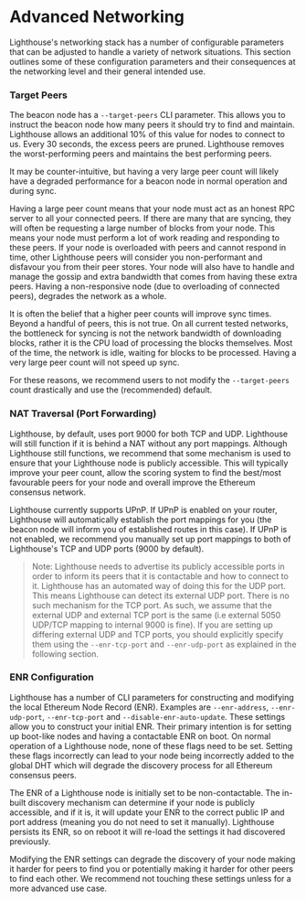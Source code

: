 # Advanced Networking

Lighthouse's networking stack has a number of configurable parameters that can
be adjusted to handle a variety of network situations. This section outlines
some of these configuration parameters and their consequences at the networking
level and their general intended use.


### Target Peers

The beacon node has a `--target-peers` CLI parameter. This allows you to
instruct the beacon node how many peers it should try to find and maintain.
Lighthouse allows an additional 10% of this value for nodes to connect to us.
Every 30 seconds, the excess peers are pruned. Lighthouse removes the
worst-performing peers and maintains the best performing peers.

It may be counter-intuitive, but having a very large peer count will likely
have a degraded performance for a beacon node in normal operation and during
sync.

Having a large peer count means that your node must act as an honest RPC server
to all your connected peers. If there are many that are syncing, they will
often be requesting a large number of blocks from your node. This means your
node must perform a lot of work reading and responding to these peers. If your
node is overloaded with peers and cannot respond in time, other Lighthouse
peers will consider you non-performant and disfavour you from their peer
stores. Your node will also have to handle and manage the gossip and extra
bandwidth that comes from having these extra peers. Having a non-responsive
node (due to overloading of connected peers), degrades the network as a whole.

It is often the belief that a higher peer counts will improve sync times.
Beyond a handful of peers, this is not true. On all current tested networks,
the bottleneck for syncing is not the network bandwidth of downloading blocks,
rather it is the CPU load of processing the blocks themselves. Most of the
time, the network is idle, waiting for blocks to be processed. Having a very
large peer count will not speed up sync.

For these reasons, we recommend users to not modify the `--target-peers` count
drastically and use the (recommended) default.


### NAT Traversal (Port Forwarding)

Lighthouse, by default, uses port 9000 for both TCP and UDP. Lighthouse will
still function if it is behind a NAT without any port mappings. Although
Lighthouse still functions, we recommend that some mechanism is used to ensure
that your Lighthouse node is publicly accessible. This will typically improve
your peer count, allow the scoring system to find the best/most favourable
peers for your node and overall improve the Ethereum consensus network.

Lighthouse currently supports UPnP. If UPnP is enabled on your router,
Lighthouse will automatically establish the port mappings for you (the beacon
node will inform you of established routes in this case). If UPnP is not
enabled, we recommend you manually set up port mappings to both of Lighthouse's
TCP and UDP ports (9000 by default).

> Note: Lighthouse needs to advertise its publicly accessible ports in
> order to inform its peers that it is contactable and how to connect to it. 
> Lighthouse has an automated way of doing this for the UDP port. This means
> Lighthouse can detect its external UDP port. There is no such mechanism for the
> TCP port. As such, we assume that the external UDP and external TCP port is the
> same (i.e external 5050 UDP/TCP mapping to internal 9000 is fine). If you are setting up differing external UDP and TCP ports, you should
> explicitly specify them using the `--enr-tcp-port` and `--enr-udp-port` as
> explained in the following section.


### ENR Configuration

Lighthouse has a number of CLI parameters for constructing and modifying the
local Ethereum Node Record (ENR). Examples are `--enr-address`,
`--enr-udp-port`, `--enr-tcp-port` and `--disable-enr-auto-update`. These
settings allow you to construct your initial ENR. Their primary intention is for
setting up boot-like nodes and having a contactable ENR on boot. On normal
operation of a Lighthouse node, none of these flags need to be set. Setting
these flags incorrectly can lead to your node being incorrectly added to the
global DHT which will degrade the discovery process for all Ethereum consensus peers.

The ENR of a Lighthouse node is initially set to be non-contactable. The
in-built discovery mechanism can determine if your node is publicly accessible,
and if it is, it will update your ENR to the correct public IP and port address
(meaning you do not need to set it manually). Lighthouse persists its ENR, so
on reboot it will re-load the settings it had discovered previously.

Modifying the ENR settings can degrade the discovery of your node making it
harder for peers to find you or potentially making it harder for other peers to
find each other. We recommend not touching these settings unless for a more
advanced use case.
